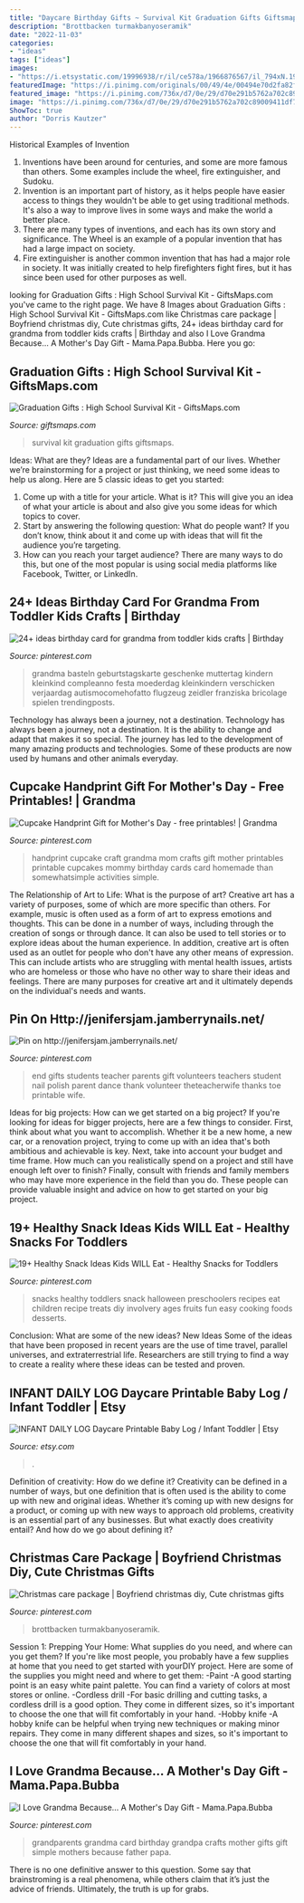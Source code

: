 ```yaml
---
title: "Daycare Birthday Gifts ~ Survival Kit Graduation Gifts Giftsmaps"
description: "Brottbacken turmakbanyoseramik"
date: "2022-11-03"
categories:
- "ideas"
tags: ["ideas"]
images:
- "https://i.etsystatic.com/19996938/r/il/ce578a/1966876567/il_794xN.1966876567_aper.jpg"
featuredImage: "https://i.pinimg.com/originals/00/49/4e/00494e70d2fa82f42ef3694d582dd23f.jpg"
featured_image: "https://i.pinimg.com/736x/d7/0e/29/d70e291b5762a702c89009411df7ed58.jpg"
image: "https://i.pinimg.com/736x/d7/0e/29/d70e291b5762a702c89009411df7ed58.jpg"
ShowToc: true
author: "Dorris Kautzer"
---
```



Historical Examples of Invention
1. Inventions have been around for centuries, and some are more famous than others. Some examples include the wheel, fire extinguisher, and Sudoku.
2. Invention is an important part of history, as it helps people have easier access to things they wouldn't be able to get using traditional methods. It's also a way to improve lives in some ways and make the world a better place.
3. There are many types of inventions, and each has its own story and significance. The Wheel is an example of a popular invention that has had a large impact on society.
4. Fire extinguisher is another common invention that has had a major role in society. It was initially created to help firefighters fight fires, but it has since been used for other purposes as well.

	

		
looking for Graduation Gifts : High School Survival Kit - GiftsMaps.com you've came to the right page. We have 8 Images about Graduation Gifts : High School Survival Kit - GiftsMaps.com like Christmas care package | Boyfriend christmas diy, Cute christmas gifts, 24+ ideas birthday card for grandma from toddler kids crafts | Birthday and also I Love Grandma Because… A Mother&#039;s Day Gift - Mama.Papa.Bubba. Here you go:
		
    
## Graduation Gifts : High School Survival Kit - GiftsMaps.com

<img loading=lazy src="https://giftsmaps.com/wp-content/uploads/2018/07/Graduation-Gifts-High-School-Survival-Kit.jpg" onerror="this.onerror=null;this.src='https://tse4.mm.bing.net/th?id=OIP.eq7niMdkFrbTEeJh9z_xNAHaJ3&amp;pid=15.1';" alt="Graduation Gifts : High School Survival Kit - GiftsMaps.com">

_Source: giftsmaps.com_

>survival kit graduation gifts giftsmaps. 

	

Ideas: What are they?
Ideas are a fundamental part of our lives. Whether we’re brainstorming for a project or just thinking, we need some ideas to help us along. Here are 5 classic ideas to get you started:
1. Come up with a title for your article. What is it? This will give you an idea of what your article is about and also give you some ideas for which topics to cover.
2. Start by answering the following question: What do people want? If you don’t know, think about it and come up with ideas that will fit the audience you’re targeting. 
3. How can you reach your target audience? There are many ways to do this, but one of the most popular is using social media platforms like Facebook, Twitter, or LinkedIn.

    
## 24+ Ideas Birthday Card For Grandma From Toddler Kids Crafts | Birthday

<img loading=lazy src="https://i.pinimg.com/736x/d7/0e/29/d70e291b5762a702c89009411df7ed58.jpg" onerror="this.onerror=null;this.src='https://tse4.mm.bing.net/th?id=OIP.FD7_9P2xhCqVD5koCqU98gAAAA&amp;pid=15.1';" alt="24+ ideas birthday card for grandma from toddler kids crafts | Birthday">

_Source: pinterest.com_

>grandma basteln geburtstagskarte geschenke muttertag kindern kleinkind compleanno festa moederdag kleinkindern verschicken verjaardag autismocomehofatto flugzeug zeidler franziska bricolage spielen trendingposts. 

	

Technology has always been a journey, not a destination.
Technology has always been a journey, not a destination. It is the ability to change and adapt that makes it so special. The journey has led to the development of many amazing products and technologies. Some of these products are now used by humans and other animals everyday.

    
## Cupcake Handprint Gift For Mother&#039;s Day - Free Printables! | Grandma

<img loading=lazy src="https://i.pinimg.com/originals/78/5f/03/785f03d2b7fe30f610024be4a58e329d.jpg" onerror="this.onerror=null;this.src='https://tse2.mm.bing.net/th?id=OIP.wtJWxJrkw0V3MPFJnanibwHaFS&amp;pid=15.1';" alt="Cupcake Handprint Gift for Mother&#039;s Day - free printables! | Grandma">

_Source: pinterest.com_

>handprint cupcake craft grandma mom crafts gift mother printables printable cupcakes mommy birthday cards card homemade than somewhatsimple activities simple. 

	

The Relationship of Art to Life: What is the purpose of art?
Creative art has a variety of purposes, some of which are more specific than others. For example, music is often used as a form of art to express emotions and thoughts. This can be done in a number of ways, including through the creation of songs or through dance. It can also be used to tell stories or to explore ideas about the human experience. In addition, creative art is often used as an outlet for people who don't have any other means of expression. This can include artists who are struggling with mental health issues, artists who are homeless or those who have no other way to share their ideas and feelings. There are many purposes for creative art and it ultimately depends on the individual's needs and wants.

    
## Pin On Http://jenifersjam.jamberrynails.net/

<img loading=lazy src="https://i.pinimg.com/originals/00/49/4e/00494e70d2fa82f42ef3694d582dd23f.jpg" onerror="this.onerror=null;this.src='https://tse4.mm.bing.net/th?id=OIP.6ZQP9DMS-2gmrwE2sCtg6AHaK-&amp;pid=15.1';" alt="Pin on http://jenifersjam.jamberrynails.net/">

_Source: pinterest.com_

>end gifts students teacher parents gift volunteers teachers student nail polish parent dance thank volunteer theteacherwife thanks toe printable wife. 

	

Ideas for big projects: How can we get started on a big project?
If you're looking for ideas for bigger projects, here are a few things to consider. First, think about what you want to accomplish. Whether it be a new home, a new car, or a renovation project, trying to come up with an idea that's both ambitious and achievable is key. Next, take into account your budget and time frame. How much can you realistically spend on a project and still have enough left over to finish? Finally, consult with friends and family members who may have more experience in the field than you do. These people can provide valuable insight and advice on how to get started on your big project.

    
## 19+ Healthy Snack Ideas Kids WILL Eat - Healthy Snacks For Toddlers

<img loading=lazy src="https://i.pinimg.com/originals/5f/28/37/5f28377e8eaac3ad89f3dfa8d1f20b28.jpg" onerror="this.onerror=null;this.src='https://tse4.mm.bing.net/th?id=OIP.aUUPJW2px2Yia4CSBeFqXwHaNK&amp;pid=15.1';" alt="19+ Healthy Snack Ideas Kids WILL Eat - Healthy Snacks for Toddlers">

_Source: pinterest.com_

>snacks healthy toddlers snack halloween preschoolers recipes eat children recipe treats diy involvery ages fruits fun easy cooking foods desserts. 

	

Conclusion: What are some of the new ideas?
New Ideas
Some of the ideas that have been proposed in recent years are the use of time travel, parallel universes, and extraterrestrial life. Researchers are still trying to find a way to create a reality where these ideas can be tested and proven.

    
## INFANT DAILY LOG Daycare Printable Baby Log / Infant Toddler | Etsy

<img loading=lazy src="https://i.etsystatic.com/19996938/r/il/ce578a/1966876567/il_794xN.1966876567_aper.jpg" onerror="this.onerror=null;this.src='https://tse1.mm.bing.net/th?id=OIP.YCRZidXrfyuz5zuGExMmlAHaGN&amp;pid=15.1';" alt="INFANT DAILY LOG Daycare Printable Baby Log / Infant Toddler | Etsy">

_Source: etsy.com_

>. 

	

Definition of creativity: How do we define it?
Creativity can be defined in a number of ways, but one definition that is often used is the ability to come up with new and original ideas. Whether it’s coming up with new designs for a product, or coming up with new ways to approach old problems, creativity is an essential part of any businesses. But what exactly does creativity entail? And how do we go about defining it?

    
## Christmas Care Package | Boyfriend Christmas Diy, Cute Christmas Gifts

<img loading=lazy src="https://i.pinimg.com/736x/ad/b6/b3/adb6b380bdff4482ef10d4bbc4a6142e--christmas-care-package-care-packages.jpg" onerror="this.onerror=null;this.src='https://tse4.mm.bing.net/th?id=OIP.BsurWUyVLOmsF--XyuEl-wHaJ3&amp;pid=15.1';" alt="Christmas care package | Boyfriend christmas diy, Cute christmas gifts">

_Source: pinterest.com_

>brottbacken turmakbanyoseramik. 

	

Session 1: Prepping Your Home: What supplies do you need, and where can you get them?
If you're like most people, you probably have a few supplies at home that you need to get started with yourDIY project. Here are some of the supplies you might need and where to get them:
-Paint -A good starting point is an easy white paint palette. You can find a variety of colors at most stores or online. 
-Cordless drill -For basic drilling and cutting tasks, a cordless drill is a good option. They come in different sizes, so it's important to choose the one that will fit comfortably in your hand. 
-Hobby knife -A hobby knife can be helpful when trying new techniques or making minor repairs. They come in many different shapes and sizes, so it's important to choose the one that will fit comfortably in your hand.

    
## I Love Grandma Because… A Mother&#039;s Day Gift - Mama.Papa.Bubba

<img loading=lazy src="https://i.pinimg.com/originals/11/aa/c9/11aac97743e919e11a0eefc8d4d61431.jpg" onerror="this.onerror=null;this.src='https://tse3.mm.bing.net/th?id=OIP.9AauZBACDe5oCLM3AqthRwHaLG&amp;pid=15.1';" alt="I Love Grandma Because… A Mother&#039;s Day Gift - Mama.Papa.Bubba">

_Source: pinterest.com_

>grandparents grandma card birthday grandpa crafts mother gifts gift simple mothers because father papa. 

	

There is no one definitive answer to this question. Some say that brainstroming is a real phenomena, while others claim that it’s just the advice of friends. Ultimately, the truth is up for grabs.

